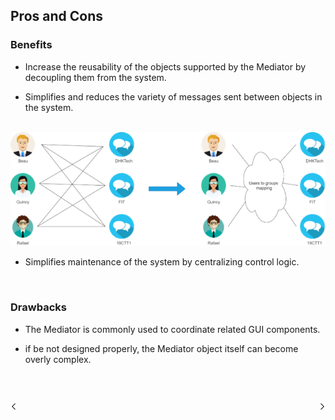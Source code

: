 ## Pros and Cons

### Benefits

- Increase the reusability of the objects supported by the Mediator by decoupling them from the system.

- Simplifies and reduces the variety of messages sent between objects in the system.

<br/>

<img src="../assets/img/04_Cons_Illustration.png"/>

<br/>

- Simplifies maintenance of the system by centralizing control logic.

<br/>

### Drawbacks

- The Mediator is commonly used to coordinate related GUI components.

- if be not designed properly, the Mediator object itself can become overly complex.


<br/>
<br/>

[<img align="left" width="2%" src="./../assets/icon/previous.png"/>](./P03_Implementation.md "Implementation")
[<img align="right" width="2%" src="./../assets/icon/next.png"/>](./P05_Real_World_Application.md "Real World Application")